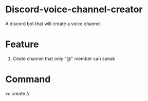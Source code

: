 # Discord-voice-channel-creator
A discord bot that will create a voice channel 

# Feature
1. Ceate channel that only "@" member can speak

# Command 
vc create <role>/<people>/<text>
